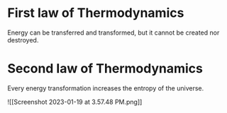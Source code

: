 # First law of Thermodynamics
Energy can be transferred and transformed, but it cannot be created nor destroyed.

# Second law of Thermodynamics
Every energy transformation increases the entropy of the universe.






 ![[Screenshot 2023-01-19 at 3.57.48 PM.png]]

